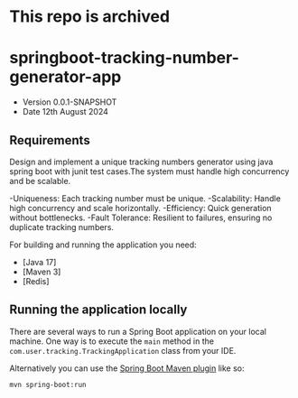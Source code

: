 # This repo is archived

# springboot-tracking-number-generator-app

- Version 0.0.1-SNAPSHOT
- Date 12th August 2024


## Requirements

Design and implement a unique tracking numbers generator using java spring boot with junit test cases.The system must handle high concurrency and be scalable.

-Uniqueness: Each tracking number must be unique.
-Scalability: Handle high concurrency and scale horizontally.
-Efficiency: Quick generation without bottlenecks.
-Fault Tolerance: Resilient to failures, ensuring no duplicate tracking numbers.

For building and running the application you need:

- [Java 17]
- [Maven 3]
- [Redis]

## Running the application locally

There are several ways to run a Spring Boot application on your local machine. One way is to execute the `main` method in the `com.user.tracking.TrackingApplication` class from your IDE.

Alternatively you can use the [Spring Boot Maven plugin](https://docs.spring.io/spring-boot/docs/current/reference/html/build-tool-plugins-maven-plugin.html) like so:

```shell
mvn spring-boot:run
```

